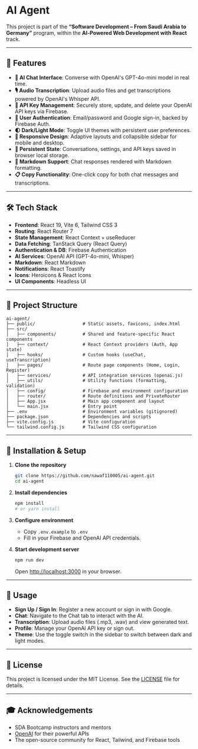 # AI Agent


This project is part of the **“Software Development – From Saudi Arabia to Germany”** program, within the **AI‑Powered Web Development with React** track.


---

## 🚀 Features

* **🤖 AI Chat Interface**: Converse with OpenAI's GPT-4o-mini model in real time.
* **🎙️ Audio Transcription**: Upload audio files and get transcriptions powered by OpenAI's Whisper API.
* **🔑 API Key Management**: Securely store, update, and delete your OpenAI API keys via Firebase.
* **🔐 User Authentication**: Email/password and Google sign-in, backed by Firebase Auth.
* **🌓 Dark/Light Mode**: Toggle UI themes with persistent user preferences.
* **📱 Responsive Design**: Adaptive layouts and collapsible sidebar for mobile and desktop.
* **🔄 Persistent State**: Conversations, settings, and API keys saved in browser local storage.
* **📝 Markdown Support**: Chat responses rendered with Markdown formatting.
* **📋 Copy Functionality**: One-click copy for both chat messages and transcriptions.

---

## 🛠️ Tech Stack

* **Frontend**: React 19, Vite 6, Tailwind CSS 3
* **Routing**: React Router 7
* **State Management**: React Context + useReducer
* **Data Fetching**: TanStack Query (React Query)
* **Authentication & DB**: Firebase Authentication
* **AI Services**: OpenAI API (GPT-4o-mini, Whisper)
* **Markdown**: React Markdown
* **Notifications**: React Toastify
* **Icons**: Heroicons & React Icons
* **UI Components**: Headless UI

---

## 📂 Project Structure

```
ai-agent/
├── public/                  # Static assets, favicons, index.html
├── src/
│   ├── components/          # Shared and feature-specific React components
│   ├── context/             # React Context providers (Auth, App state)
│   ├── hooks/               # Custom hooks (useChat, useTranscription)
│   ├── pages/               # Route page components (Home, Login, Register)
│   ├── services/            # API integration services (openai.js)
│   ├── utils/               # Utility functions (formatting, validation)
│   ├── config/              # Firebase and environment configuration
│   ├── router/              # Route definitions and PrivateRouter
│   ├── App.jsx              # Main app component and layout
│   └── main.jsx             # Entry point
├── .env                     # Environment variables (gitignored)
├── package.json             # Dependencies and scripts
├── vite.config.js           # Vite configuration
└── tailwind.config.js       # Tailwind CSS configuration
```

---

## 🔧 Installation & Setup

1. **Clone the repository**

   ```bash
   git clone https://github.com/nawaf110005/ai-agent.git
   cd ai-agent
   ```

2. **Install dependencies**

   ```bash
   npm install
   # or yarn install
   ```

3. **Configure environment**

   * Copy `.env.example` to `.env`
   * Fill in your Firebase and OpenAI API credentials.

4. **Start development server**

   ```bash
   npm run dev
   ```

   Open [http://localhost:3000](http://localhost:3000) in your browser.

---

## 📖 Usage

* **Sign Up / Sign In**: Register a new account or sign in with Google.
* **Chat**: Navigate to the Chat tab to interact with the AI.
* **Transcription**: Upload audio files (.mp3, .wav) and view generated text.
* **Profile**: Manage your OpenAI API key or sign out.
* **Theme**: Use the toggle switch in the sidebar to switch between dark and light modes.

---

## 📄 License

This project is licensed under the MIT License. See the [LICENSE](LICENSE) file for details.

---

## 🎓 Acknowledgements

* SDA Bootcamp instructors and mentors
* [OpenAI](https://openai.com) for their powerful APIs
* The open-source community for React, Tailwind, and Firebase tools
